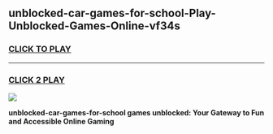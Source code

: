 
## unblocked-car-games-for-school-Play-Unblocked-Games-Online-vf34s
<h3>
<a href="https://premium76.site?title=unblocked-car-games-for-school&ref=24A">CLICK TO PLAY</a></h3>
<hr>

<h3>
<a href="https://premium76.site?title=unblocked-car-games-for-school&ref=24A">CLICK 2 PLAY</a>
  
</h3>

<a href="https://premium76.site?title=unblocked-car-games-for-school&ref=24A"><img src="https://clearcache.store/games.png"></a>


**unblocked-car-games-for-school games unblocked: Your Gateway to Fun and Accessible Online Gaming**
